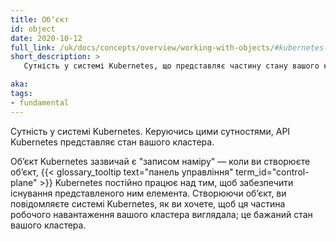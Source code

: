 ```yaml
---
title: Обʼєкт
id: object
date: 2020-10-12
full_link: /uk/docs/concepts/overview/working-with-objects/#kubernetes-objects
short_description: >
   Сутність у системі Kubernetes, що представляє частину стану вашого кластера.

aka: 
tags:
- fundamental
---
```


Сутність у системі Kubernetes. Керуючись цими сутностями, API Kubernetes представляє стан вашого кластера.

<!--more-->

Обʼєкт Kubernetes зазвичай є "записом наміру" — коли ви створюєте обʼєкт, {{< glossary_tooltip text="панель управління" term_id="control-plane" >}} Kubernetes постійно працює над тим, щоб забезпечити існування представленого ним елемента. Створюючи обʼєкт, ви повідомляєте системі Kubernetes, як ви хочете, щоб ця частина робочого навантаження вашого кластера виглядала; це бажаний стан вашого кластера.
